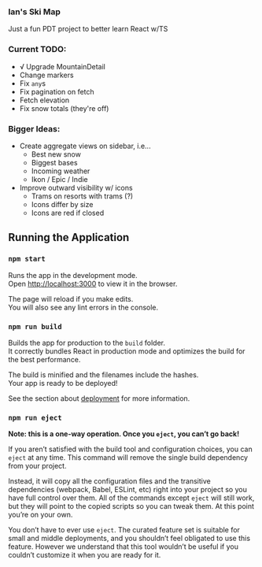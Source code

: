 ### Ian's Ski Map

Just a fun PDT project to better learn React w/TS

### Current TODO:

- √ Upgrade MountainDetail
- Change markers
- Fix `any`s
- Fix pagination on fetch
- Fetch elevation
- Fix snow totals (they're off)

### Bigger Ideas:

- Create aggregate views on sidebar, i.e...
  - Best new snow
  - Biggest bases
  - Incoming weather
  - Ikon / Epic / Indie
- Improve outward visibility w/ icons
  - Trams on resorts with trams (?)
  - Icons differ by size
  - Icons are red if closed

## Running the Application

### `npm start`

Runs the app in the development mode.\
Open [http://localhost:3000](http://localhost:3000) to view it in the browser.

The page will reload if you make edits.\
You will also see any lint errors in the console.

### `npm run build`

Builds the app for production to the `build` folder.\
It correctly bundles React in production mode and optimizes the build for the best performance.

The build is minified and the filenames include the hashes.\
Your app is ready to be deployed!

See the section about [deployment](https://facebook.github.io/create-react-app/docs/deployment) for more information.

### `npm run eject`

**Note: this is a one-way operation. Once you `eject`, you can’t go back!**

If you aren’t satisfied with the build tool and configuration choices, you can `eject` at any time. This command will remove the single build dependency from your project.

Instead, it will copy all the configuration files and the transitive dependencies (webpack, Babel, ESLint, etc) right into your project so you have full control over them. All of the commands except `eject` will still work, but they will point to the copied scripts so you can tweak them. At this point you’re on your own.

You don’t have to ever use `eject`. The curated feature set is suitable for small and middle deployments, and you shouldn’t feel obligated to use this feature. However we understand that this tool wouldn’t be useful if you couldn’t customize it when you are ready for it.
